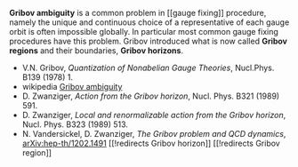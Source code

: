 __Gribov ambiguity__ is a common problem in [[gauge fixing]] procedure, namely the unique and continuous choice of a representative of each gauge orbit is often impossible globally. In particular most common gauge fixing procedures have this problem. Gribov introduced what is now called __Gribov regions__ and their boundaries, __Gribov horizons__. 

* V.N. Gribov, _Quantization of Nonabelian Gauge Theories_, Nucl.Phys. B139 (1978) 1.
* wikipedia [Gribov ambiguity](http://en.wikipedia.org/wiki/Gribov_ambiguity)
* D. Zwanziger, _Action from the Gribov horizon_, Nucl. Phys. B321 (1989) 591.
* D. Zwanziger, _Local and renormalizable action from the Gribov horizon_,
Nucl. Phys. B323 (1989) 513.
* N. Vandersickel, D. Zwanziger, _The Gribov problem and QCD dynamics_,
[arXiv:hep-th/1202.1491](http://arxiv.org/abs/1202.1491)
[[!redirects Gribov horizon]]
[[!redirects Gribov region]]